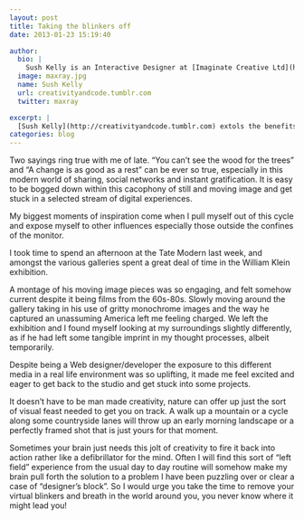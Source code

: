 ```yaml
---
layout: post
title: Taking the blinkers off
date: 2013-01-23 15:19:40

author:
  bio: |
    Sush Kelly is an Interactive Designer at [Imaginate Creative Ltd](http://www.imaginate.uk.com) based out of Birmingham/Warwick. He loves designing and developing for screen, riding bikes and getting out into the hills. He also has a penchant for Orange things and tech gadgets.
  image: maxray.jpg
  name: Sush Kelly
  url: creativityandcode.tumblr.com
  twitter: maxray

excerpt: |
  [Sush Kelly](http://creativityandcode.tumblr.com) extols the benefits of removing yourself from your comfort zone.
categories: blog
---
```


Two sayings ring true with me of late. “You can’t see the wood for the trees” and “A change is as good as a rest” can be ever so true, especially in this modern world of sharing, social networks and instant gratification. It is easy to be bogged down within this cacophony of still and moving image and get stuck in a selected stream of digital experiences.

My biggest moments of inspiration come when I pull myself out of this cycle and expose myself to other influences especially those outside the confines of the monitor.

I took time to spend an afternoon at the Tate Modern last week, and amongst the various galleries spent a great deal of time in the William Klein exhibition.

A montage of his moving image pieces was so engaging, and felt somehow current despite it being films from the 60s-80s. Slowly moving around the gallery taking in his use of gritty monochrome images and the way he captured an unassuming America left me feeling charged. We left the exhibition and I found myself looking at my surroundings slightly differently, as if he had left some tangible imprint in my thought processes, albeit temporarily.

Despite being a Web designer/developer the exposure to this different media in a real life environment was so uplifting, it made me feel excited and eager to get back to the studio and get stuck into some projects.

It doesn’t have to be man made creativity, nature can offer up just the sort of visual feast needed to get you on track. A walk up a mountain or a cycle along some countryside lanes will throw up an early morning landscape or a perfectly framed shot that is just yours for that moment.

Sometimes your brain just needs this jolt of creativity to fire it back into action rather like a defibrillator for the mind. Often I will find this sort of “left field” experience from the usual day to day routine will somehow make my brain pull forth the solution to a problem I have been puzzling over or clear a case of “designer’s block”. So I would urge you take the time to remove your virtual blinkers and breath in the world around you, you never know where it might lead you!